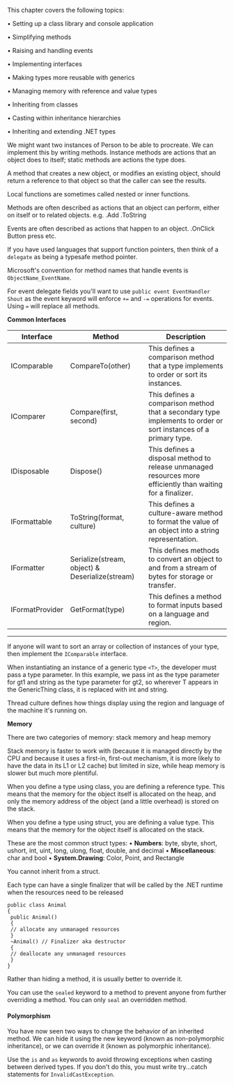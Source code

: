This chapter covers the following topics:

• Setting up a class library and console application

• Simplifying methods

• Raising and handling events

• Implementing interfaces

• Making types more reusable with generics

• Managing memory with reference and value types

• Inheriting from classes

• Casting within inheritance hierarchies

• Inheriting and extending .NET types



We might want two instances of Person to be able to procreate. We can implement this by writing methods. Instance methods are actions that an object does to itself; static methods are actions the type does. 

A method that creates a new object, or modifies an existing object, should return a reference to that object so that the caller can see the results.

Local functions are sometimes called nested or inner functions.

Methods are often described as actions that an object can perform, either on itself or to related objects. e.g. .Add .ToString

Events are often described as actions that happen to an object. .OnClick Button press etc.

If you have used languages that support function pointers, then think of a `delegate` as being a typesafe method pointer.

Microsoft's convention for method names that handle events is `ObjectName_EventName`.

For event delegate fields you'll want to use `public event EventHandler Shout` as the event keyword will enforce `+=` and `-=` operations for events. Using `=` will replace all methods.

**Common Interfaces**

| Interface       | Method                                          | Description                                                                                                     |
| --------------- | ----------------------------------------------- | --------------------------------------------------------------------------------------------------------------- |
| IComparable     | CompareTo(other)                                | This defines a comparison method that a type implements to order or sort its instances.                         |
| IComparer       | Compare(first, second)                          | This defines a comparison method that a secondary type implements to order or sort instances of a primary type. |
| IDisposable     | Dispose()                                       | This defines a disposal method to release unmanaged resources more efficiently than waiting for a finalizer.    |
| IFormattable    | ToString(format, culture)                       | This defines a culture-aware method to format the value of an object into a string representation.              |
| IFormatter      | Serialize(stream, object) & Deserialize(stream) | This defines methods to convert an object to and from a stream of bytes for storage or transfer.                |
| IFormatProvider | GetFormat(type)                                 | This defines a method to format inputs based on a language and region.                                          |
<hr/>

If anyone will want to sort an array or collection of instances of your type, then implement the `IComparable` interface.

When instantiating an instance of a generic type `<T>`, the developer
must pass a type parameter. In this example, we pass int as the
type parameter for gt1 and string as the type parameter for gt2,
so wherever T appears in the GenericThing class, it is replaced with
int and string.

Thread culture defines how things display using the region and language of the machine it's running on.

**Memory**

There are two categories of memory: stack memory and heap memory

Stack memory is faster to work with (because it is managed directly by the CPU and because it uses a first-in, first-out mechanism, it is more likely to have the data
in its L1 or L2 cache) but limited in size, while heap memory is slower but much
more plentiful.

When you define a type using class, you are defining a reference type. This means that the memory for the object itself is allocated on the heap, and only the memory address of the object (and a little overhead) is stored on the stack.

When you define a type using struct, you are defining a value type. This means that the memory for the object itself is allocated on the stack.

These are the most common struct types:
• **Numbers**: byte, sbyte, short, ushort, int, uint, long, ulong, float, double, and decimal
• **Miscellaneous**: char and bool
• **System.Drawing**: Color, Point, and Rectangle

You cannot inherit from a struct.

Each type can have a single finalizer that will be called by the .NET runtime when the resources need to be released

```
public class Animal
{
 public Animal()
 {
 // allocate any unmanaged resources
 }
 ~Animal() // Finalizer aka destructor
 {
 // deallocate any unmanaged resources
 }
}
```

Rather than hiding a method, it is usually better to override it.

You can use the `sealed` keyword to a method to prevent anyone from further overriding a method. You can only `seal` an overridden method.

#### Polymorphism

You have now seen two ways to change the behavior of an inherited method. We can hide it using the new keyword (known as non-polymorphic inheritance), or we can override it (known as polymorphic inheritance).

Use the `is` and `as` keywords to avoid throwing exceptions when casting between derived types. If you don't do this, you must write try...catch statements for `InvalidCastException`.

